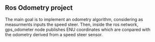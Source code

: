 ## Ros Odometry project

The main goal is to implement an odometry algorithm, considering as measurments inputs the speed steer.
Then, inside the ros network, gps_odometer node publishes ENU coordinates which are conpared with the odometry derived from a speed steer sensor.